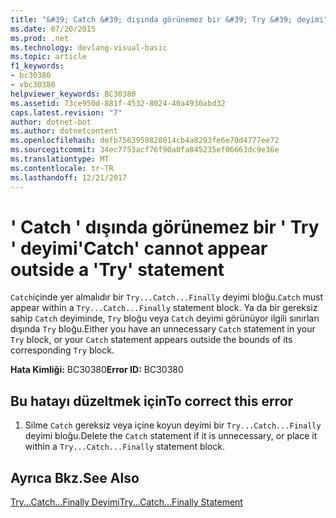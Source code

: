 ```yaml
---
title: "&#39; Catch &#39; dışında görünemez bir &#39; Try &#39; deyimi"
ms.date: 07/20/2015
ms.prod: .net
ms.technology: devlang-visual-basic
ms.topic: article
f1_keywords:
- bc30380
- vbc30380
helpviewer_keywords: BC30380
ms.assetid: 73ce950d-881f-4532-8024-40a4930abd32
caps.latest.revision: "7"
author: dotnet-bot
ms.author: dotnetcontent
ms.openlocfilehash: defb7563950828014cb4a8293fe6e70d4777ee72
ms.sourcegitcommit: 34ec7753acf76f90a0fa845235ef06663dc9e36e
ms.translationtype: MT
ms.contentlocale: tr-TR
ms.lasthandoff: 12/21/2017
---
```

# <a name="39catch39-cannot-appear-outside-a-39try39-statement"></a><span data-ttu-id="06d97-102">&#39; Catch &#39; dışında görünemez bir &#39; Try &#39; deyimi</span><span class="sxs-lookup"><span data-stu-id="06d97-102">&#39;Catch&#39; cannot appear outside a &#39;Try&#39; statement</span></span>
<span data-ttu-id="06d97-103">`Catch`içinde yer almalıdır bir `Try...Catch...Finally` deyimi bloğu.</span><span class="sxs-lookup"><span data-stu-id="06d97-103">`Catch` must appear within a `Try...Catch...Finally` statement block.</span></span> <span data-ttu-id="06d97-104">Ya da bir gereksiz sahip `Catch` deyiminde, `Try` bloğu veya `Catch` deyimi görünüyor ilgili sınırları dışında `Try` bloğu.</span><span class="sxs-lookup"><span data-stu-id="06d97-104">Either you have an unnecessary `Catch` statement in your `Try` block, or your `Catch` statement appears outside the bounds of its corresponding `Try` block.</span></span>  
  
 <span data-ttu-id="06d97-105">**Hata Kimliği:** BC30380</span><span class="sxs-lookup"><span data-stu-id="06d97-105">**Error ID:** BC30380</span></span>  
  
## <a name="to-correct-this-error"></a><span data-ttu-id="06d97-106">Bu hatayı düzeltmek için</span><span class="sxs-lookup"><span data-stu-id="06d97-106">To correct this error</span></span>  
  
1.  <span data-ttu-id="06d97-107">Silme `Catch` gereksiz veya içine koyun deyimi bir `Try...Catch...Finally` deyimi bloğu.</span><span class="sxs-lookup"><span data-stu-id="06d97-107">Delete the `Catch` statement if it is unnecessary, or place it within a `Try...Catch...Finally` statement block.</span></span>  
  
## <a name="see-also"></a><span data-ttu-id="06d97-108">Ayrıca Bkz.</span><span class="sxs-lookup"><span data-stu-id="06d97-108">See Also</span></span>  
 [<span data-ttu-id="06d97-109">Try...Catch...Finally Deyimi</span><span class="sxs-lookup"><span data-stu-id="06d97-109">Try...Catch...Finally Statement</span></span>](../../visual-basic/language-reference/statements/try-catch-finally-statement.md)  
 
